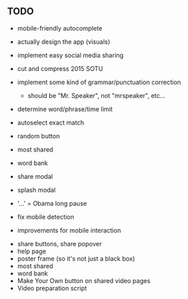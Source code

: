 ## TODO

- mobile-friendly autocomplete
- actually design the app (visuals)
- implement easy social media sharing
- cut and compress 2015 SOTU
- implement some kind of grammar/punctuation correction
	- should be "Mr. Speaker", not "mrspeaker", etc...
- determine word/phrase/time limit

- autoselect exact match
- random button
- most shared
- word bank

- share modal
- splash modal

- '...' = Obama long pause


- fix mobile detection
- improvements for mobile interaction
<!-- - fix replay bug -->
- share buttons, share popover
- help page
- poster frame (so it's not just a black box)
- most shared
- word bank
- Make Your Own button on shared video pages
- Video preparation script